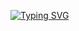 [![Typing SVG](https://readme-typing-svg.demolab.com?font=Orbitron&weight=900&size=27&pause=10000000000000000&color=FFFFFF&width=435&lines=Welcome+to+my+profile+page)]()
